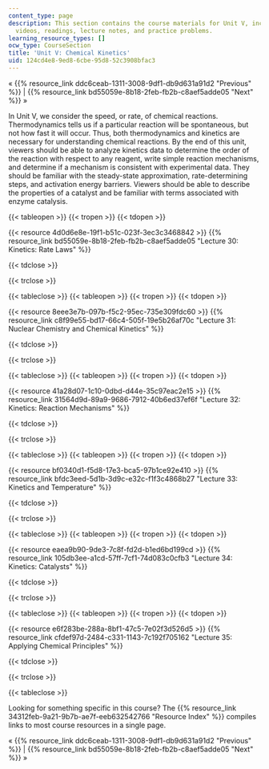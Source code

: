 ```yaml
---
content_type: page
description: This section contains the course materials for Unit V, including lecture
  videos, readings, lecture notes, and practice problems.
learning_resource_types: []
ocw_type: CourseSection
title: 'Unit V: Chemical Kinetics'
uid: 124cd4e8-9ed8-6cbe-95d8-52c3908bfac3
---
```


« {{% resource_link ddc6ceab-1311-3008-9df1-db9d631a91d2 "Previous" %}} | {{% resource_link bd55059e-8b18-2feb-fb2b-c8aef5adde05 "Next" %}} »

In Unit V, we consider the speed, or rate, of chemical reactions. Thermodynamics tells us if a particular reaction will be spontaneous, but not how fast it will occur. Thus, both thermodynamics and kinetics are necessary for understanding chemical reactions. By the end of this unit, viewers should be able to analyze kinetics data to determine the order of the reaction with respect to any reagent, write simple reaction mechanisms, and determine if a mechanism is consistent with experimental data. They should be familiar with the steady-state approximation, rate-determining steps, and activation energy barriers. Viewers should be able to describe the properties of a catalyst and be familiar with terms associated with enzyme catalysis.

{{< tableopen >}}
{{< tropen >}}
{{< tdopen >}}


{{< resource 4d0d6e8e-19f1-b51c-023f-3ec3c3468842 >}} {{% resource_link bd55059e-8b18-2feb-fb2b-c8aef5adde05 "Lecture 30: Kinetics: Rate Laws" %}}


{{< tdclose >}}

{{< trclose >}}

{{< tableclose >}}
{{< tableopen >}}
{{< tropen >}}
{{< tdopen >}}


{{< resource 8eee3e7b-097b-f5c2-95ec-735e309fdc60 >}} {{% resource_link c8f99e55-bd17-66c4-505f-19e5b26af70c "Lecture 31: Nuclear Chemistry and Chemical Kinetics" %}}


{{< tdclose >}}

{{< trclose >}}

{{< tableclose >}}
{{< tableopen >}}
{{< tropen >}}
{{< tdopen >}}


{{< resource 41a28d07-1c10-0dbd-d44e-35c97eac2e15 >}} {{% resource_link 31564d9d-89a9-9686-7912-40b6ed37ef6f "Lecture 32: Kinetics: Reaction Mechanisms" %}}


{{< tdclose >}}

{{< trclose >}}

{{< tableclose >}}
{{< tableopen >}}
{{< tropen >}}
{{< tdopen >}}


{{< resource bf0340d1-f5d8-17e3-bca5-97b1ce92e410 >}} {{% resource_link bfdc3eed-5d1b-3d9c-e32c-f1f3c4868b27 "Lecture 33: Kinetics and Temperature" %}}


{{< tdclose >}}

{{< trclose >}}

{{< tableclose >}}
{{< tableopen >}}
{{< tropen >}}
{{< tdopen >}}


{{< resource eaea9b90-9de3-7c8f-fd2d-b1ed6bd199cd >}} {{% resource_link 105db3ee-a1cd-57ff-7cf1-74d083c0cfb3 "Lecture 34: Kinetics: Catalysts" %}}


{{< tdclose >}}

{{< trclose >}}

{{< tableclose >}}
{{< tableopen >}}
{{< tropen >}}
{{< tdopen >}}


{{< resource e6f283be-288a-8bf1-47c5-7e02f3d526d5 >}} {{% resource_link cfdef97d-2484-c331-1143-7c192f705162 "Lecture 35: Applying Chemical Principles" %}}


{{< tdclose >}}

{{< trclose >}}

{{< tableclose >}}

Looking for something specific in this course? The {{% resource_link 34312feb-9a21-9b7b-ae7f-eeb632542766 "Resource Index" %}} compiles links to most course resources in a single page.

« {{% resource_link ddc6ceab-1311-3008-9df1-db9d631a91d2 "Previous" %}} | {{% resource_link bd55059e-8b18-2feb-fb2b-c8aef5adde05 "Next" %}} »